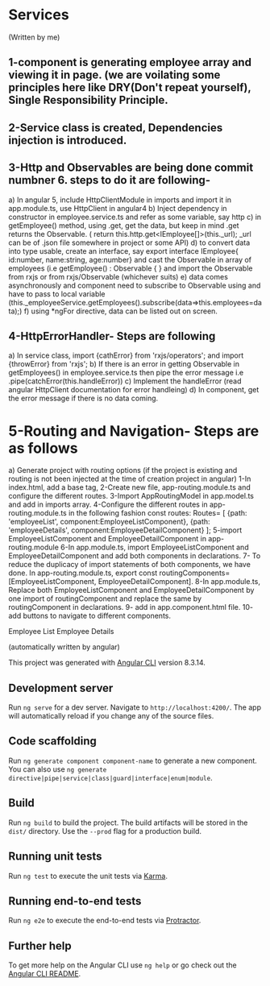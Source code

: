 # Services

(Written by me)
## 1-component is generating employee array and viewing it in page. (we are voilating  some principles here like DRY(Don't repeat yourself), Single Responsibility Principle. 

## 2-Service class is created, Dependencies injection is introduced.

## 3-Http and Observables are being done commit numbner 6. steps to do it are following-

a) In angular 5, include HttpClientModule in imports and import it in app.module.ts, use HttpClient in angular4
b) Inject dependency in constructor in employee.service.ts and refer as some variable, say http
c) in getEmployee() method, using .get, get the data, but keep in mind .get returns the Observable.
(    return this.http.get<IEmployee[]>(this._url); _url can be of .json file somewhere in project or some API)
d) to convert data into type usable, create an interface, say export interface IEmployee{ id:number, name:string, age:number} and cast the Observable in array of employees (i.e getEmployee() : Observable<IEmployee> { } and import the Observable from rxjs or from rxjs/Observable (whichever suits)
e) data comes asynchronously and component need to subscribe to Observable using and have to pass to local variable (this._employeeService.getEmployees().subscribe(data=>this.employees=data);)
f) using *ngFor directive, data can be listed out on screen.

## 4-HttpErrorHandler- Steps are following
a) In service class, import {cathError} from 'rxjs/operators'; and import {throwError} from 'rxjs'; 
b) If there is an error in getting Observable in getEmployees() in employee.service.ts then pipe the error message
i.e  .pipe(catchError(this.handleError))
c) Implement the handleError (read angular HttpClient documentation for error handleing)
d) In component, get the error message if there is no data coming.

# 5-Routing and Navigation- Steps are as follows
a) Generate project with routing options (if the project is existing and routing is not been injected at the time of creation project in angular)
	1-In index.html, add a base tag, <base href="/">
	2-Create new file, app-routing.module.ts and configure the different routes.
	3-Import AppRoutingModel in app.model.ts and add in imports array.
	4-Configure the different routes in app-routing.module.ts in the following fashion 
const routes: Routes= [ {path: 'employeeList', component:EmployeeListComponent}, {path: 'employeeDetails', component:EmployeeDetailComponent} ];
	5-import EmployeeListComponent and EmployeeDetailComponent in app-routing.module
	6-In app.module.ts, import EmployeeListComponent and EmployeeDetailComponent and add both components in declarations.
	7- To reduce the duplicacy of import statements of both components, we have done. In app-routing.module.ts, export const routingComponents=[EmployeeListComponent, EmployeeDetailComponent].
	8-In app.module.ts, Replace both EmployeeListComponent and EmployeeDetailComponent by one import of routingComponent and replace the same by routingComponent in declarations.
	9- add <router-outlet></router-outlet> in app.component.html file.
	10- add buttons to navigate to different components. 
<nav>
  <a routerLink="/employeeList" routerLinkActive="active">Employee List</a>
  <a routerLink="/employeeDetail" routerLinkActive="active">Employee Details</a>
</nav>



(automatically written by angular)



This project was generated with [Angular CLI](https://github.com/angular/angular-cli) version 8.3.14.

## Development server

Run `ng serve` for a dev server. Navigate to `http://localhost:4200/`. The app will automatically reload if you change any of the source files.

## Code scaffolding

Run `ng generate component component-name` to generate a new component. You can also use `ng generate directive|pipe|service|class|guard|interface|enum|module`.

## Build

Run `ng build` to build the project. The build artifacts will be stored in the `dist/` directory. Use the `--prod` flag for a production build.

## Running unit tests

Run `ng test` to execute the unit tests via [Karma](https://karma-runner.github.io).

## Running end-to-end tests

Run `ng e2e` to execute the end-to-end tests via [Protractor](http://www.protractortest.org/).

## Further help

To get more help on the Angular CLI use `ng help` or go check out the [Angular CLI README](https://github.com/angular/angular-cli/blob/master/README.md).
